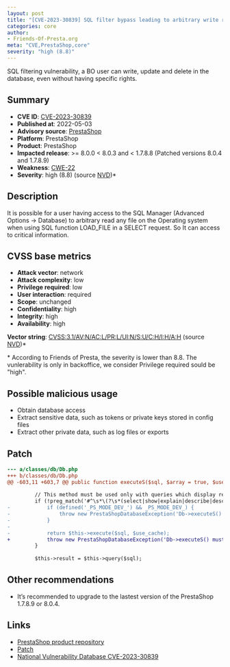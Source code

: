 ```yaml
---
layout: post
title: "[CVE-2023-30839] SQL filter bypass leading to arbitrary write requests using SQL Manager [DEBATE RUNNING ABOUT SCORING FROM PS CORE]"
categories: core
author:
- Friends-Of-Presta.org
meta: "CVE,PrestaShop,core"
severity: "high (8.8)"
---
```


SQL filtering vulnerability, a BO user can write, update and delete in the database, even without having specific rights.

## Summary

* **CVE ID**: [CVE-2023-30839](https://cve.mitre.org/cgi-bin/cvename.cgi?name=CVE-2023-30839)
* **Published at**: 2022-05-03
* **Advisory source**: [PrestaShop](https://github.com/PrestaShop/PrestaShop/security/advisories/GHSA-p379-cxqh-q822)
* **Platform**: PrestaShop
* **Product**: PrestaShop
* **Impacted release**: >= 8.0.0 < 8.0.3 and < 1.7.8.8 (Patched versions 8.0.4 and 1.7.8.9)
* **Weakness**: [CWE-22](https://www.cvedetails.com/cwe-details/22/cwe.html)
* **Severity**: high (8.8) (source [NVD](https://nvd.nist.gov/vuln/detail/CVE-2023-30839))<supp>*</supp>


## Description

It is possible for a user having access to the SQL Manager (Advanced Options -> Database) to arbitrary read any file on the Operating system when using SQL function LOAD_FILE in a SELECT request. So It can access to critical information.

## CVSS base metrics

* **Attack vector**: network
* **Attack complexity**: low
* **Privilege required**: low
* **User interaction**: required
* **Scope**: unchanged
* **Confidentiality**: high
* **Integrity**: high
* **Availability**: high

**Vector string**: [CVSS:3.1/AV:N/AC:L/PR:L/UI:N/S:U/C:H/I:H/A:H](https://nvd.nist.gov/vuln-metrics/cvss/v3-calculator?vector=AV:N/AC:L/PR:L/UI:N/S:U/C:H/I:H/A:H) (source [NVD](https://nvd.nist.gov/vuln/detail/CVE-2023-30839))<supp>*</supp>

<supp>*</supp> According to Friends of Presta, the severity is lower than 8.8. The vunlerability is only in backoffice, we consider Privilege required sould be "high".

## Possible malicious usage

* Obtain database access
* Extract sensitive data, such as tokens or private keys stored in config files
* Extract other private data, such as log files or exports

## Patch

```diff
--- a/classes/db/Db.php
+++ b/classes/db/Db.php
@@ -603,11 +603,7 @@ public function executeS($sql, $array = true, $use_cache = true)
 
         // This method must be used only with queries which display results
         if (!preg_match('#^\s*\(?\s*(select|show|explain|describe|desc)\s#i', $sql)) {
-            if (defined('_PS_MODE_DEV_') && _PS_MODE_DEV_) {
-                throw new PrestaShopDatabaseException('Db->executeS() must be used only with select, show, explain or describe queries');
-            }
-
-            return $this->execute($sql, $use_cache);
+            throw new PrestaShopDatabaseException('Db->executeS() must be used only with select, show, explain or describe queries');
         }
 
         $this->result = $this->query($sql);
```

## Other recommendations

* It’s recommended to upgrade to the lastest version of the PrestaShop 1.7.8.9 or 8.0.4.


## Links

* [PrestaShop product repository](https://github.com/PrestaShop/PrestaShop/security/advisories/GHSA-p379-cxqh-q822)
* [Patch](https://github.com/PrestaShop/PrestaShop/commit/d900806e1841a31f26ff0a1843a6888fc1bb7f81.patch)
* [National Vulnerability Database CVE-2023-30839](https://nvd.nist.gov/vuln/detail/CVE-2023-30839)

